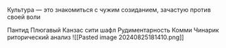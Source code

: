 Культура — это знакомиться с чужим созиданием, зачастую против своей воли

Пантид
Плюгавый
Канзас сити шафл
Рудиментарность
Комми
Чинарик
 риторический анализ
![[Pasted image 20240825181410.png]]